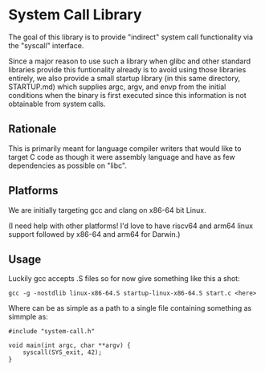 # System Call Library

The goal of this library is to provide "indirect" system call
functionality via the "syscall" interface.

Since a major reason to use such a library when glibc and other
standard libraries provide this funtionality already is to avoid using
those libraries entirely, we also provide a small startup library (in
this same directory, STARTUP.md) which supplies argc, argv, and envp
from the initial conditions when the binary is first executed since
this information is not obtainable from system calls.

## Rationale

This is primarily meant for language compiler writers that would like
to target C code as though it were assembly language and have as few
dependencies as possible on "libc".

## Platforms

We are initially targeting gcc and clang on x86-64 bit Linux.

(I need help with other platforms! I'd love to have riscv64 and arm64
linux support followed by x86-64 and arm64 for Darwin.)

## Usage

Luckily gcc accepts .S files so for now give something like this a
shot:

    gcc -g -nostdlib linux-x86-64.S startup-linux-x86-64.S start.c <here>

Where <here> can be as simple as a path to a single file containing
something as simmple as:

    #include "system-call.h"

    void main(int argc, char **argv) {
        syscall(SYS_exit, 42);
    }
